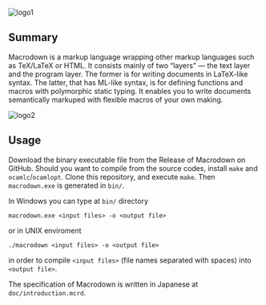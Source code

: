 ![logo1](https://raw.githubusercontent.com/wiki/gfngfn/Macrodown/img/macrodown-logo1.png)

## Summary

Macrodown is a markup language wrapping other markup languages such as TeX/LaTeX or HTML.
It consists mainly of two “layers” ― the text layer and the program layer.
The former is for writing documents in LaTeX-like syntax.
The latter, that has ML-like syntax, is for defining functions and macros
with polymorphic static typing.
It enables you to write documents semantically markuped with flexible macros of your own making.

![logo2](https://raw.githubusercontent.com/wiki/gfngfn/Macrodown/img/macrodown-logo2.png)

## Usage

Download the binary executable file from the Release of Macrodown on GitHub.
Should you want to compile from the source codes,
install `make` and `ocamlc`/`ocamlopt`.
Clone this repository, and execute `make`.
Then `macrodown.exe` is generated in `bin/`.

In Windows you can type at `bin/` directory

    macrodown.exe <input files> -o <output file>

or in UNIX enviroment

    ./macrodown <input files> -o <output file>

in order to compile `<input files>` (file names separated with spaces) into `<output file>`.

The specification of Macrodown is written in Japanese at `doc/introduction.mcrd`.
